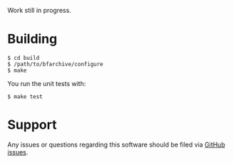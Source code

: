 Work still in progress.

Building
===

    $ cd build
    $ /path/to/bfarchive/configure
    $ make

You run the unit tests with:

    $ make test

Support
===
Any issues or questions regarding this software should be filed via
[GitHub issues](https://github.com/bigfix/bfarchive/issues).
